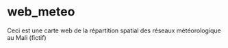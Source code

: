 # web_meteo
Ceci est une carte web de la répartition spatial des réseaux météorologique au Mali (fictif)

